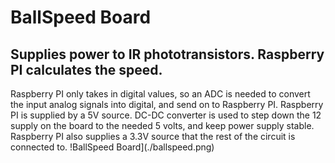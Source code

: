 # BallSpeed Board

## Supplies power to IR phototransistors. Raspberry PI calculates the speed.
Raspberry PI only takes in digital values, so an ADC is needed to convert the  input analog signals into digital, and send on to Raspberry PI.
Raspberry PI is supplied by a 5V source. DC-DC converter is used to step down the 12 supply on the board to the needed 5 volts, and keep power supply stable.
Raspberry PI also supplies a 3.3V source that the rest of the circuit is connected to.
!BallSpeed Board](./ballspeed.png)

